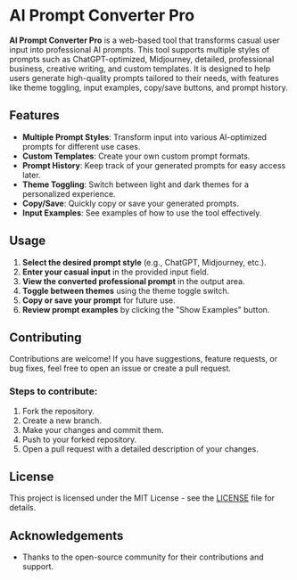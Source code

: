 # AI Prompt Converter Pro

**AI Prompt Converter Pro** is a web-based tool that transforms casual user input into professional AI prompts. This tool supports multiple styles of prompts such as ChatGPT-optimized, Midjourney, detailed, professional business, creative writing, and custom templates. It is designed to help users generate high-quality prompts tailored to their needs, with features like theme toggling, input examples, copy/save buttons, and prompt history.

## Features

- **Multiple Prompt Styles**: Transform input into various AI-optimized prompts for different use cases.
- **Custom Templates**: Create your own custom prompt formats.
- **Prompt History**: Keep track of your generated prompts for easy access later.
- **Theme Toggling**: Switch between light and dark themes for a personalized experience.
- **Copy/Save**: Quickly copy or save your generated prompts.
- **Input Examples**: See examples of how to use the tool effectively.

## Usage

1. **Select the desired prompt style** (e.g., ChatGPT, Midjourney, etc.).
2. **Enter your casual input** in the provided input field.
3. **View the converted professional prompt** in the output area.
4. **Toggle between themes** using the theme toggle switch.
5. **Copy or save your prompt** for future use.
6. **Review prompt examples** by clicking the "Show Examples" button.

## Contributing

Contributions are welcome! If you have suggestions, feature requests, or bug fixes, feel free to open an issue or create a pull request.

### Steps to contribute:

1. Fork the repository.
2. Create a new branch.
3. Make your changes and commit them.
4. Push to your forked repository.
5. Open a pull request with a detailed description of your changes.

## License

This project is licensed under the MIT License - see the [LICENSE](LICENSE) file for details.

## Acknowledgements

- Thanks to the open-source community for their contributions and support.
